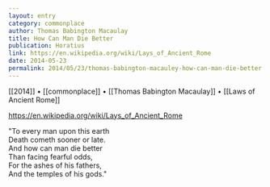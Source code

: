 ```yaml
---
layout: entry
category: commonplace
author: Thomas Babington Macaulay
title: How Can Man Die Better
publication: Horatius
link: https://en.wikipedia.org/wiki/Lays_of_Ancient_Rome
date: 2014-05-23
permalink: 2014/05/23/thomas-babington-macauley-how-can-man-die-better
---
```


[[2014]] • [[commonplace]] • [[Thomas Babington Macaulay]] • [[Laws of Ancient Rome]]

https://en.wikipedia.org/wiki/Lays_of_Ancient_Rome

"To every man upon this earth
<br>Death cometh sooner or late.
<br>And how can man die better
<br>Than facing fearful odds,
<br>For the ashes of his fathers,
<br>And the temples of his gods."